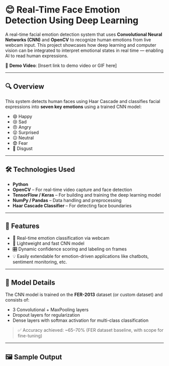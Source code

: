 # 😊 Real-Time Face Emotion Detection Using Deep Learning

A real-time facial emotion detection system that uses **Convolutional Neural Networks (CNN)** and **OpenCV** to recognize human emotions from live webcam input. This project showcases how deep learning and computer vision can be integrated to interpret emotional states in real time — enabling AI to read human expressions.

🎥 **Demo Video**: [Insert link to demo video or GIF here]

---

## 🔍 Overview

This system detects human faces using Haar Cascade and classifies facial expressions into **seven key emotions** using a trained CNN model:

- 😄 Happy
- 😢 Sad
- 😠 Angry
- 😲 Surprised
- 😐 Neutral
- 😨 Fear
- 🤢 Disgust

---

## 🛠️ Technologies Used

- **Python**
- **OpenCV** – For real-time video capture and face detection
- **TensorFlow / Keras** – For building and training the deep learning model
- **NumPy / Pandas** – Data handling and preprocessing
- **Haar Cascade Classifier** – For detecting face boundaries

---

## 🚀 Features

- 🎯 Real-time emotion classification via webcam
- 🧠 Lightweight and fast CNN model
- 🎛️ Dynamic confidence scoring and labeling on frames
- 💡 Easily extendable for emotion-driven applications like chatbots, sentiment monitoring, etc.

---

## 🧠 Model Details

The CNN model is trained on the **FER-2013** dataset (or custom dataset) and consists of:

- 3 Convolutional + MaxPooling layers
- Dropout layers for regularization
- Dense layers with softmax activation for multi-class classification

> ✅ Accuracy achieved: ~65–70% (FER dataset baseline, with scope for fine-tuning)

---

## 🖼️ Sample Output
